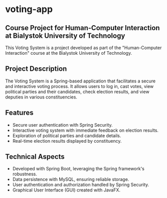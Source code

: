 # voting-app
## Course Project for Human-Computer Interaction at Bialystok University of Technology

This Voting System is a project developed as part of the "Human-Computer Interaction" course at the Bialystok University of Technology.

## Project Description

The Voting System is a Spring-based application that facilitates a secure and interactive voting process. It allows users to log in, cast votes, view political parties and their candidates, check election results, and view deputies in various constituencies.

## Features

- Secure user authentication with Spring Security.
- Interactive voting system with immediate feedback on election results.
- Exploration of political parties and candidate details.
- Real-time election results displayed by constituency.

## Technical Aspects
- Developed with Spring Boot, leveraging the Spring framework's robustness.
- Data persistence with MySQL, ensuring reliable storage.
- User authentication and authorization handled by Spring Security.
- Graphical User Interface (GUI) created with JavaFX.
